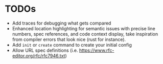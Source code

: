# TODOs

- Add traces for debugging what gets compared
- Enhanced location highlighting for semantic issues with precise line numbers, spec references, and code context display, take inspiration from compiler errors that look nice (rust for instance).
- Add `init` or `create` command to create your initial config
- Allow URL spec definitions (i.e. https://www.rfc-editor.org/rfc/rfc7946.txt)
